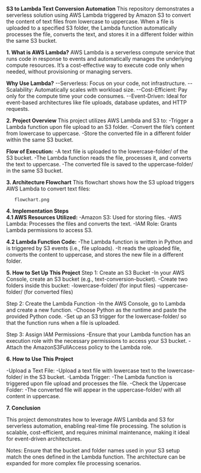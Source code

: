  **S3 to Lambda Text Conversion Automation**
This repository demonstrates a serverless solution using AWS Lambda triggered by Amazon S3 to convert the content of text files from lowercase to uppercase. When a file is uploaded to a specified S3 folder, the Lambda function automatically processes the file, converts the text, and stores it in a different folder within the same S3 bucket.


**1. What is AWS Lambda?**
AWS Lambda is a serverless compute service that runs code in response to events and automatically manages the underlying compute resources. It’s a cost-effective way to execute code only when needed, without provisioning or managing servers.

**Why Use Lambda?**
--Serverless: Focus on your code, not infrastructure.
--Scalability: Automatically scales with workload size.
--Cost-Efficient: Pay only for the compute time your code consumes.
--Event-Driven: Ideal for event-based architectures like file uploads, database updates, and HTTP requests.


**2. Project Overview**
This project utilizes AWS Lambda and S3 to:
-Trigger a Lambda function upon file upload to an S3 folder.
-Convert the file’s content from lowercase to uppercase.
-Store the converted file in a different folder within the same S3 bucket.

**Flow of Execution:**
-A text file is uploaded to the lowercase-folder/ of the S3 bucket.
-The Lambda function reads the file, processes it, and converts the text to uppercase.
-The converted file is saved to the uppercase-folder/ in the same S3 bucket.


**3. Architecture Flowchart**
   This flowchart shows how the S3 upload triggers AWS Lambda to convert text files:

       flowchart.png


**4. Implementation Steps**  
**4.1 AWS Resources Utilized:**
-Amazon S3: Used for storing files.
-AWS Lambda: Processes the files and converts the text.
-IAM Role: Grants Lambda permissions to access S3.

**4.2 Lambda Function Code:**
-The Lambda function is written in Python and is triggered by S3 events (i.e., file uploads). 
-It reads the uploaded file, converts the content to uppercase, and stores the new file in a different folder.


**5. How to Set Up This Project**
Step 1: Create an S3 Bucket
-In your AWS Console, create an S3 bucket (e.g., text-conversion-bucket).
-Create two folders inside this bucket:
-lowercase-folder/ (for input files)
-uppercase-folder/ (for converted files)

Step 2: Create the Lambda Function
-In the AWS Console, go to Lambda and create a new function.
-Choose Python as the runtime and paste the provided Python code.
-Set up an S3 trigger for the lowercase-folder/ so that the function runs when a file is uploaded.

Step 3: Assign IAM Permissions
-Ensure that your Lambda function has an execution role with the necessary permissions to access your S3 bucket.
-Attach the AmazonS3FullAccess policy to the Lambda role.


**6. How to Use This Project**

-Upload a Text File:
-Upload a text file with lowercase text to the lowercase-folder/ in the S3 bucket.
-Lambda Trigger:
-The Lambda function is triggered upon file upload and processes the file.
-Check the Uppercase Folder:
-The converted file will appear in the uppercase-folder/ with all content in uppercase.


**7. Conclusion**

This project demonstrates how to leverage AWS Lambda and S3 for serverless automation, enabling real-time file processing. The solution is scalable, cost-efficient, and requires minimal maintenance, making it ideal for event-driven architectures.


Notes:
Ensure that the bucket and folder names used in your S3 setup match the ones defined in the Lambda function.
The architecture can be expanded for more complex file processing scenarios.

